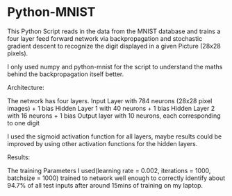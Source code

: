 # Python-MNIST
This Python Script reads in the data from the MNIST database and trains
a four layer feed forward network via backpropagation and stochastic gradient descent
to recognize the digit displayed in a given Picture (28x28 pixels).

I only used numpy and python-mnist for the script to understand the maths
behind the backpropagation itself better.

Architecture:

The network has four layers.
Input Layer with 784 neurons (28x28 pixel images) + 1 bias
Hidden Layer 1 with 40 neurons + 1 bias
Hidden Layer 2 with 16 neurons + 1 bias
Output layer with 10 neurons, each corresponding to one digit

I used the sigmoid activation function for all layers, maybe results could be
improved by using other activation functions for the hidden layers.

Results:

The training Parameters I used(learning rate = 0.002, iterations = 1000, batchsize = 1000)
trained to network well enough to correctly identify about 94.7% of all test inputs
after around 15mins of training on my laptop.
